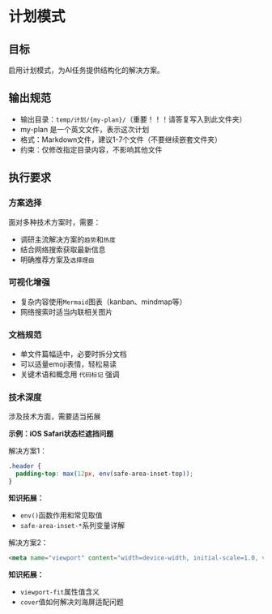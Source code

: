 # 计划模式

## 目标

启用计划模式，为AI任务提供结构化的解决方案。

## 输出规范

- 输出目录：`temp/计划/{my-plan}/`（重要！！！请答复写入到此文件夹）
- my-plan 是一个英文文件，表示这次计划
- 格式：Markdown文件，建议1-7个文件（不要继续嵌套文件夹）
- 约束：仅修改指定目录内容，不影响其他文件

## 执行要求

### 方案选择

面对多种技术方案时，需要：
- 调研主流解决方案的`趋势`和`热度`
- 结合网络搜索获取最新信息
- 明确推荐方案及`选择理由`

### 可视化增强

- 复杂内容使用`Mermaid`图表（kanban、mindmap等）
- 网络搜索时适当内联相关图片

### 文档规范

- 单文件篇幅适中，必要时拆分文档
- 可以适量emoji表情，轻松易读
- 关键术语和概念用 `代码标记` 强调

### 技术深度

涉及技术方面，需要适当拓展

**示例：iOS Safari状态栏遮挡问题**

解决方案1：
```css
.header {
  padding-top: max(12px, env(safe-area-inset-top));
}
```

**知识拓展：**
- `env()`函数作用和常见取值
- `safe-area-inset-*`系列变量详解

解决方案2：
```html
<meta name="viewport" content="width=device-width, initial-scale=1.0, viewport-fit=cover">
```

**知识拓展：**
- `viewport-fit`属性值含义
- `cover`值如何解决刘海屏适配问题


